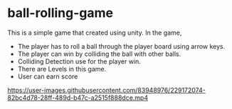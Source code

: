 # ball-rolling-game

This is a simple game that created using unity. In the game,

- The player has to roll a ball through the player board using arrow keys. 
- The player can win by colliding the ball with other balls.
- Colliding Detection use for the player win.
- There are Levels in this game.
- User can earn score




https://user-images.githubusercontent.com/83948976/229172074-82bc4d78-28ff-489d-b47c-a2515f888dce.mp4


